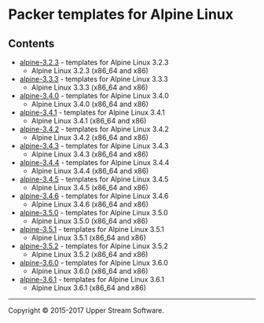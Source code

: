 # Packer templates for Alpine Linux

## Contents

* [alpine-3.2.3](alpine-3.2.3/README.mdown) - templates for Alpine Linux 3.2.3
    * Alpine Linux 3.2.3 (x86_64 and x86)
* [alpine-3.3.3](alpine-3.3.3/README.mdown) - templates for Alpine Linux 3.3.3
    * Alpine Linux 3.3.3 (x86_64 and x86)
* [alpine-3.4.0](alpine-3.4.0/README.mdown) - templates for Alpine Linux 3.4.0
    * Alpine Linux 3.4.0 (x86_64 and x86)
* [alpine-3.4.1](alpine-3.4.1/README.mdown) - templates for Alpine Linux 3.4.1
    * Alpine Linux 3.4.1 (x86_64 and x86)
* [alpine-3.4.2](alpine-3.4.2/README.mdown) - templates for Alpine Linux 3.4.2
    * Alpine Linux 3.4.2 (x86_64 and x86)
* [alpine-3.4.3](alpine-3.4.3/README.mdown) - templates for Alpine Linux 3.4.3
    * Alpine Linux 3.4.3 (x86_64 and x86)
* [alpine-3.4.4](alpine-3.4.4/README.mdown) - templates for Alpine Linux 3.4.4
    * Alpine Linux 3.4.4 (x86_64 and x86)
* [alpine-3.4.5](alpine-3.4.5/README.mdown) - templates for Alpine Linux 3.4.5
    * Alpine Linux 3.4.5 (x86_64 and x86)
* [alpine-3.4.6](alpine-3.4.6/README.mdown) - templates for Alpine Linux 3.4.6
    * Alpine Linux 3.4.6 (x86_64 and x86)
* [alpine-3.5.0](alpine-3.5.0/README.mdown) - templates for Alpine Linux 3.5.0
    * Alpine Linux 3.5.0 (x86_64 and x86)
* [alpine-3.5.1](alpine-3.5.1/README.mdown) - templates for Alpine Linux 3.5.1
    * Alpine Linux 3.5.1 (x86_64 and x86)
* [alpine-3.5.2](alpine-3.5.2/README.mdown) - templates for Alpine Linux 3.5.2
    * Alpine Linux 3.5.2 (x86_64 and x86)
* [alpine-3.6.0](alpine-3.6.0/README.mdown) - templates for Alpine Linux 3.6.0
    * Alpine Linux 3.6.0 (x86_64 and x86)
* [alpine-3.6.1](alpine-3.6.1/README.mdown) - templates for Alpine Linux 3.6.1
    * Alpine Linux 3.6.1 (x86_64 and x86)

- - -

Copyright &copy; 2015-2017 Upper Stream Software.
